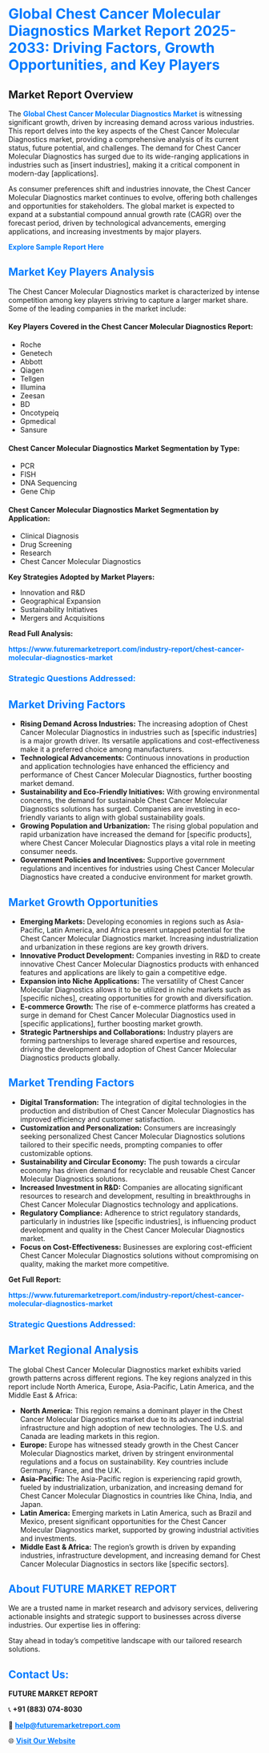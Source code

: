 <h1 style="color: #007BFF;">Global Chest Cancer Molecular Diagnostics Market Report 2025-2033: Driving Factors, Growth Opportunities, and Key Players</h1>

<section id="overview">
<h2>Market Report Overview</h2>
<p>The <a href="https://www.futuremarketreport.com/industry-report/chest-cancer-molecular-diagnostics-market" style="color: #007BFF; text-decoration: none;"><strong>Global Chest Cancer Molecular Diagnostics Market</strong></a> is witnessing significant growth, driven by increasing demand across various industries. This report delves into the key aspects of the Chest Cancer Molecular Diagnostics market, providing a comprehensive analysis of its current status, future potential, and challenges. The demand for Chest Cancer Molecular Diagnostics has surged due to its wide-ranging applications in industries such as [insert industries], making it a critical component in modern-day [applications].</p>
<p>As consumer preferences shift and industries innovate, the Chest Cancer Molecular Diagnostics market continues to evolve, offering both challenges and opportunities for stakeholders. The global market is expected to expand at a substantial compound annual growth rate (CAGR) over the forecast period, driven by technological advancements, emerging applications, and increasing investments by major players.</p>
</section>

<section id="overview">
<p><a href="https://www.futuremarketreport.com/request-sample/reportId=123156" style="color: #007BFF; text-decoration: none;"><strong>Explore Sample Report Here</strong></a></p>
</section>

<section id="key-players">
<h2 style="color: #007BFF;">Market Key Players Analysis</h2>
<p>The Chest Cancer Molecular Diagnostics market is characterized by intense competition among key players striving to capture a larger market share. Some of the leading companies in the market include:</p>
<h4>Key Players Covered in the Chest Cancer Molecular Diagnostics Report:</h4>
<ul><li>Roche</li><li>Genetech</li><li>Abbott</li><li>Qiagen</li><li>Tellgen</li><li>Illumina</li><li>Zeesan</li><li>BD</li><li>Oncotypeiq</li><li>Gpmedical</li><li>Sansure</li></ul>
<h4>Chest Cancer Molecular Diagnostics Market Segmentation by Type:</h4>
<ul><li>PCR</li><li>FISH</li><li>DNA Sequencing</li><li>Gene Chip</li></ul>

<h4>Chest Cancer Molecular Diagnostics Market Segmentation by Application:</h4>
<ul><li>Clinical Diagnosis</li><li>Drug Screening</li><li>Research</li><li>Chest Cancer Molecular Diagnostics</li></ul>
<p><strong>Key Strategies Adopted by Market Players:</strong></p>
<ul>
<li>Innovation and R&D</li>
<li>Geographical Expansion</li>
<li>Sustainability Initiatives</li>
<li>Mergers and Acquisitions</li>
</ul>
</section>

<section>
<p><strong>Read Full Analysis: </strong></p><a href="https://www.futuremarketreport.com/industry-report/chest-cancer-molecular-diagnostics-market" style="color: #007BFF; text-decoration: none;"><strong>https://www.futuremarketreport.com/industry-report/chest-cancer-molecular-diagnostics-market</strong></a>
<h3 style="color: #007BFF;">Strategic Questions Addressed:</h3>
</section>

<section id="driving-factors">
<h2 style="color: #007BFF;">Market Driving Factors</h2>
<ul>
<li><strong>Rising Demand Across Industries:</strong> The increasing adoption of Chest Cancer Molecular Diagnostics in industries such as [specific industries] is a major growth driver. Its versatile applications and cost-effectiveness make it a preferred choice among manufacturers.</li>
<li><strong>Technological Advancements:</strong> Continuous innovations in production and application technologies have enhanced the efficiency and performance of Chest Cancer Molecular Diagnostics, further boosting market demand.</li>
<li><strong>Sustainability and Eco-Friendly Initiatives:</strong> With growing environmental concerns, the demand for sustainable Chest Cancer Molecular Diagnostics solutions has surged. Companies are investing in eco-friendly variants to align with global sustainability goals.</li>
<li><strong>Growing Population and Urbanization:</strong> The rising global population and rapid urbanization have increased the demand for [specific products], where Chest Cancer Molecular Diagnostics plays a vital role in meeting consumer needs.</li>
<li><strong>Government Policies and Incentives:</strong> Supportive government regulations and incentives for industries using Chest Cancer Molecular Diagnostics have created a conducive environment for market growth.</li>
</ul>
</section>

<section id="growth-opportunities">
<h2 style="color: #007BFF;">Market Growth Opportunities</h2>
<ul>
<li><strong>Emerging Markets:</strong> Developing economies in regions such as Asia-Pacific, Latin America, and Africa present untapped potential for the Chest Cancer Molecular Diagnostics market. Increasing industrialization and urbanization in these regions are key growth drivers.</li>
<li><strong>Innovative Product Development:</strong> Companies investing in R&D to create innovative Chest Cancer Molecular Diagnostics products with enhanced features and applications are likely to gain a competitive edge.</li>
<li><strong>Expansion into Niche Applications:</strong> The versatility of Chest Cancer Molecular Diagnostics allows it to be utilized in niche markets such as [specific niches], creating opportunities for growth and diversification.</li>
<li><strong>E-commerce Growth:</strong> The rise of e-commerce platforms has created a surge in demand for Chest Cancer Molecular Diagnostics used in [specific applications], further boosting market growth.</li>
<li><strong>Strategic Partnerships and Collaborations:</strong> Industry players are forming partnerships to leverage shared expertise and resources, driving the development and adoption of Chest Cancer Molecular Diagnostics products globally.</li>
</ul>
</section>

<section id="trending-factors">
<h2 style="color: #007BFF;">Market Trending Factors</h2>
<ul>
<li><strong>Digital Transformation:</strong> The integration of digital technologies in the production and distribution of Chest Cancer Molecular Diagnostics has improved efficiency and customer satisfaction.</li>
<li><strong>Customization and Personalization:</strong> Consumers are increasingly seeking personalized Chest Cancer Molecular Diagnostics solutions tailored to their specific needs, prompting companies to offer customizable options.</li>
<li><strong>Sustainability and Circular Economy:</strong> The push towards a circular economy has driven demand for recyclable and reusable Chest Cancer Molecular Diagnostics solutions.</li>
<li><strong>Increased Investment in R&D:</strong> Companies are allocating significant resources to research and development, resulting in breakthroughs in Chest Cancer Molecular Diagnostics technology and applications.</li>
<li><strong>Regulatory Compliance:</strong> Adherence to strict regulatory standards, particularly in industries like [specific industries], is influencing product development and quality in the Chest Cancer Molecular Diagnostics market.</li>
<li><strong>Focus on Cost-Effectiveness:</strong> Businesses are exploring cost-efficient Chest Cancer Molecular Diagnostics solutions without compromising on quality, making the market more competitive.</li>
</ul>
</section>

<section>
<p><strong>Get Full Report: </strong></p><a href="https://www.futuremarketreport.com/industry-report/chest-cancer-molecular-diagnostics-market" style="color: #007BFF; text-decoration: none;"><strong>https://www.futuremarketreport.com/industry-report/chest-cancer-molecular-diagnostics-market</strong></a>
<h3 style="color: #007BFF;">Strategic Questions Addressed:</h3>
</section>


<section id="regional-analysis">
<h2 style="color: #007BFF;">Market Regional Analysis</h2>
<p>The global Chest Cancer Molecular Diagnostics market exhibits varied growth patterns across different regions. The key regions analyzed in this report include North America, Europe, Asia-Pacific, Latin America, and the Middle East & Africa:</p>
<ul>
<li><strong>North America:</strong> This region remains a dominant player in the Chest Cancer Molecular Diagnostics market due to its advanced industrial infrastructure and high adoption of new technologies. The U.S. and Canada are leading markets in this region.</li>
<li><strong>Europe:</strong> Europe has witnessed steady growth in the Chest Cancer Molecular Diagnostics market, driven by stringent environmental regulations and a focus on sustainability. Key countries include Germany, France, and the U.K.</li>
<li><strong>Asia-Pacific:</strong> The Asia-Pacific region is experiencing rapid growth, fueled by industrialization, urbanization, and increasing demand for Chest Cancer Molecular Diagnostics in countries like China, India, and Japan.</li>
<li><strong>Latin America:</strong> Emerging markets in Latin America, such as Brazil and Mexico, present significant opportunities for the Chest Cancer Molecular Diagnostics market, supported by growing industrial activities and investments.</li>
<li><strong>Middle East & Africa:</strong> The region’s growth is driven by expanding industries, infrastructure development, and increasing demand for Chest Cancer Molecular Diagnostics in sectors like [specific sectors].</li>
</ul>
</section>

<footer>
<h2 style="color: #007BFF;">About FUTURE MARKET REPORT</h2>
<p>We are a trusted name in market research and advisory services, delivering actionable insights and strategic support to businesses across diverse industries. Our expertise lies in offering:</p>

<p>Stay ahead in today’s competitive landscape with our tailored research solutions.</p>

<h2 style="color: #007BFF;">Contact Us:</h2>
<p><strong>FUTURE MARKET REPORT</strong></p>
<p>📞 <strong>+91 (883) 074-8030</strong></p>
<p>📧 <strong><a href="mailto:help@futuremarketreport.com" style="color: #007BFF;">help@futuremarketreport.com</a></strong></p>
<p>🌐 <strong><a href="https://www.futuremarketreport.com/" style="color: #007BFF;">Visit Our Website</a></strong></p>
</footer>